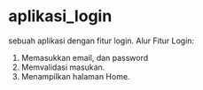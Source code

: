 # aplikasi_login
sebuah aplikasi dengan fitur login.
Alur Fitur Login:
1. Memasukkan email, dan password
2. Memvalidasi masukan.
3. Menampilkan halaman Home.
